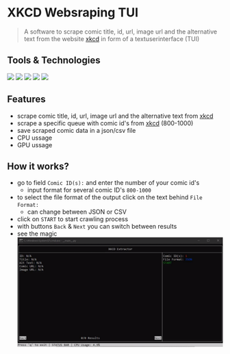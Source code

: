 # XKCD Websraping TUI 
> A software to scrape comic title, id, url, image url and the alternative text from the website [xkcd](https://xkcd.com/) in form of a textuserinterface (TUI) 


## Tools & Technologies 
![](https://img.shields.io/badge/Editor-VSC-idk?style=flat&logo=visual-studio-code&logoColor=white&color=ff00) 
![](https://img.shields.io/badge/Code-Python-idk?style=flat&logo=python&logoColor=white&color=ff00)
![](https://img.shields.io/badge/Technologie-Scrapy-idk?style=flat&logo=scrapy&logoColor=white&color=ff00)
![](https://img.shields.io/badge/Technologie-img2text-idk?style=flat&logo=img2text&logoColor=white&color=ff00)
![](https://img.shields.io/badge/Technologie-psutil-idk?style=flat&logo=psutil&logoColor=white&color=ff00)

## Features 
+ scrape comic title, id, url, image url and the alternative text from [xkcd](https://xkcd.com/)
+ scrape a specific queue with comic id's from [xkcd](https://xkcd.com/) (800-1000)
+ save scraped comic data in a json/csv file
+ CPU ussage
+ GPU ussage

## How it works?
+ go to field `Comic ID(s):` and enter the number of your comic id's
  + input format for several comic ID's `800-1000`
+ to select the file format of the output click on the text behind `File Format:`
  + can change between JSON or CSV
+ click on `START` to start crawling process
+ with buttons `Back` & `Next` you can switch between results
+ see the magic
![](/images/tui.png)
